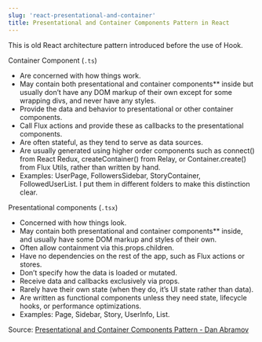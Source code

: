 ```yaml
---
slug: 'react-presentational-and-container' 
title: Presentational and Container Components Pattern in React
---
```


This is old React architecture pattern introduced before the use of Hook.

Container Component (`.ts`)

- Are concerned with how things work.
- May contain both presentational and container components\*\* inside but usually don’t have any DOM markup of their own except for some wrapping divs, and never have any styles.
- Provide the data and behavior to presentational or other container components.
- Call Flux actions and provide these as callbacks to the presentational components.
- Are often stateful, as they tend to serve as data sources.
- Are usually generated using higher order components such as connect() from React Redux, createContainer() from Relay, or Container.create() from Flux Utils, rather than written by hand.
- Examples: UserPage, FollowersSidebar, StoryContainer, FollowedUserList.
  I put them in different folders to make this distinction clear.

Presentational components (`.tsx`)

- Concerned with how things look.
- May contain both presentational and container components\*\* inside, and usually have some DOM markup and styles of their own.
- Often allow containment via this.props.children.
- Have no dependencies on the rest of the app, such as Flux actions or stores.
- Don’t specify how the data is loaded or mutated.
- Receive data and callbacks exclusively via props.
- Rarely have their own state (when they do, it’s UI state rather than data).
- Are written as functional components unless they need state, lifecycle hooks, or performance optimizations.
- Examples: Page, Sidebar, Story, UserInfo, List.

Source: [Presentational and Container Components Pattern - Dan Abramov](https://medium.com/@dan_abramov/smart-and-dumb-components-7ca2f9a7c7d0)
